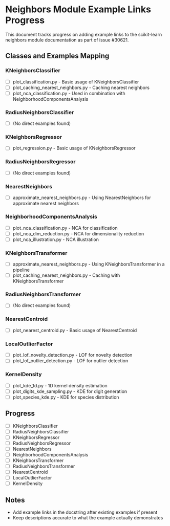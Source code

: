 # Neighbors Module Example Links Progress

This document tracks progress on adding example links to the scikit-learn neighbors module documentation as part of issue #30621.

## Classes and Examples Mapping

### KNeighborsClassifier
- [ ] plot_classification.py - Basic usage of KNeighborsClassifier
- [ ] plot_caching_nearest_neighbors.py - Caching nearest neighbors
- [ ] plot_nca_classification.py - Used in combination with NeighborhoodComponentsAnalysis

### RadiusNeighborsClassifier
- [ ] (No direct examples found)

### KNeighborsRegressor
- [ ] plot_regression.py - Basic usage of KNeighborsRegressor

### RadiusNeighborsRegressor
- [ ] (No direct examples found)

### NearestNeighbors
- [ ] approximate_nearest_neighbors.py - Using NearestNeighbors for approximate nearest neighbors

### NeighborhoodComponentsAnalysis
- [ ] plot_nca_classification.py - NCA for classification
- [ ] plot_nca_dim_reduction.py - NCA for dimensionality reduction
- [ ] plot_nca_illustration.py - NCA illustration

### KNeighborsTransformer
- [ ] approximate_nearest_neighbors.py - Using KNeighborsTransformer in a pipeline
- [ ] plot_caching_nearest_neighbors.py - Caching with KNeighborsTransformer

### RadiusNeighborsTransformer
- [ ] (No direct examples found)

### NearestCentroid
- [ ] plot_nearest_centroid.py - Basic usage of NearestCentroid

### LocalOutlierFactor
- [ ] plot_lof_novelty_detection.py - LOF for novelty detection
- [ ] plot_lof_outlier_detection.py - LOF for outlier detection

### KernelDensity
- [ ] plot_kde_1d.py - 1D kernel density estimation
- [ ] plot_digits_kde_sampling.py - KDE for digit generation
- [ ] plot_species_kde.py - KDE for species distribution

## Progress

- [ ] KNeighborsClassifier
- [ ] RadiusNeighborsClassifier
- [ ] KNeighborsRegressor
- [ ] RadiusNeighborsRegressor
- [ ] NearestNeighbors
- [ ] NeighborhoodComponentsAnalysis
- [ ] KNeighborsTransformer
- [ ] RadiusNeighborsTransformer
- [ ] NearestCentroid
- [ ] LocalOutlierFactor
- [ ] KernelDensity

## Notes
- Add example links in the docstring after existing examples if present
- Keep descriptions accurate to what the example actually demonstrates
